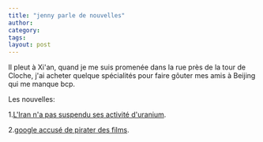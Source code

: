 ```yaml
---
title: "jenny parle de nouvelles"
author:
category: 
tags: 
layout: post
---
```

Il pleut à Xi'an, quand je me suis promenée dans la rue près de la tour de Cloche, j'ai acheter quelque spécialités pour faire gôuter mes amis à Beijing qui me manque bcp.

Les nouvelles:

1.<a href="http://www.french.xinhuanet.com/french/2007-02/23/content_392152.htm">L'Iran n'a pas suspendu ses activité d'uranium</a>.

2.<a href="http://www.lemonde.fr/web/article/0,1-0@2-651865,36-875105@51-837044,0.html">google accusé de pirater des films</a>. 

